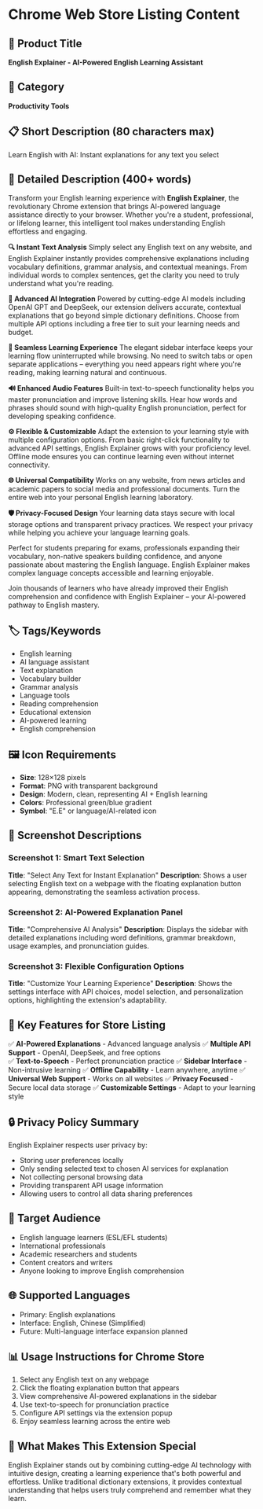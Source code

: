 # Chrome Web Store Listing Content

## 📝 Product Title
**English Explainer - AI-Powered English Learning Assistant**

## 🎯 Category
**Productivity Tools**

## 📋 Short Description (80 characters max)
Learn English with AI: Instant explanations for any text you select

## 📖 Detailed Description (400+ words)

Transform your English learning experience with **English Explainer**, the revolutionary Chrome extension that brings AI-powered language assistance directly to your browser. Whether you're a student, professional, or lifelong learner, this intelligent tool makes understanding English effortless and engaging.

**🔍 Instant Text Analysis**
Simply select any English text on any website, and English Explainer instantly provides comprehensive explanations including vocabulary definitions, grammar analysis, and contextual meanings. From individual words to complex sentences, get the clarity you need to truly understand what you're reading.

**🤖 Advanced AI Integration**
Powered by cutting-edge AI models including OpenAI GPT and DeepSeek, our extension delivers accurate, contextual explanations that go beyond simple dictionary definitions. Choose from multiple API options including a free tier to suit your learning needs and budget.

**🎯 Seamless Learning Experience**
The elegant sidebar interface keeps your learning flow uninterrupted while browsing. No need to switch tabs or open separate applications – everything you need appears right where you're reading, making learning natural and continuous.

**🔊 Enhanced Audio Features**
Built-in text-to-speech functionality helps you master pronunciation and improve listening skills. Hear how words and phrases should sound with high-quality English pronunciation, perfect for developing speaking confidence.

**⚙️ Flexible & Customizable**
Adapt the extension to your learning style with multiple configuration options. From basic right-click functionality to advanced API settings, English Explainer grows with your proficiency level. Offline mode ensures you can continue learning even without internet connectivity.

**🌐 Universal Compatibility**
Works on any website, from news articles and academic papers to social media and professional documents. Turn the entire web into your personal English learning laboratory.

**🛡️ Privacy-Focused Design**
Your learning data stays secure with local storage options and transparent privacy practices. We respect your privacy while helping you achieve your language learning goals.

Perfect for students preparing for exams, professionals expanding their vocabulary, non-native speakers building confidence, and anyone passionate about mastering the English language. English Explainer makes complex language concepts accessible and learning enjoyable.

Join thousands of learners who have already improved their English comprehension and confidence with English Explainer – your AI-powered pathway to English mastery.

## 🏷️ Tags/Keywords
- English learning
- AI language assistant  
- Text explanation
- Vocabulary builder
- Grammar analysis
- Language tools
- Reading comprehension
- Educational extension
- AI-powered learning
- English comprehension

## 🖼️ Icon Requirements
- **Size**: 128×128 pixels
- **Format**: PNG with transparent background
- **Design**: Modern, clean, representing AI + English learning
- **Colors**: Professional green/blue gradient
- **Symbol**: "E.E" or language/AI-related icon

## 📸 Screenshot Descriptions

### Screenshot 1: Smart Text Selection
**Title**: "Select Any Text for Instant Explanation"
**Description**: Shows a user selecting English text on a webpage with the floating explanation button appearing, demonstrating the seamless activation process.

### Screenshot 2: AI-Powered Explanation Panel  
**Title**: "Comprehensive AI Analysis"
**Description**: Displays the sidebar with detailed explanations including word definitions, grammar breakdown, usage examples, and pronunciation guides.

### Screenshot 3: Flexible Configuration Options
**Title**: "Customize Your Learning Experience" 
**Description**: Shows the settings interface with API choices, model selection, and personalization options, highlighting the extension's adaptability.

## 🎯 Key Features for Store Listing
✅ **AI-Powered Explanations** - Advanced language analysis
✅ **Multiple API Support** - OpenAI, DeepSeek, and free options  
✅ **Text-to-Speech** - Perfect pronunciation practice
✅ **Sidebar Interface** - Non-intrusive learning
✅ **Offline Capability** - Learn anywhere, anytime
✅ **Universal Web Support** - Works on all websites
✅ **Privacy Focused** - Secure local data storage
✅ **Customizable Settings** - Adapt to your learning style

## 🔒 Privacy Policy Summary
English Explainer respects user privacy by:
- Storing user preferences locally
- Only sending selected text to chosen AI services for explanation
- Not collecting personal browsing data
- Providing transparent API usage information
- Allowing users to control all data sharing preferences

## 👥 Target Audience
- English language learners (ESL/EFL students)
- International professionals
- Academic researchers and students  
- Content creators and writers
- Anyone looking to improve English comprehension

## 🌐 Supported Languages
- Primary: English explanations
- Interface: English, Chinese (Simplified)
- Future: Multi-language interface expansion planned

## 📊 Usage Instructions for Chrome Store
1. Select any English text on any webpage
2. Click the floating explanation button that appears
3. View comprehensive AI-powered explanations in the sidebar
4. Use text-to-speech for pronunciation practice
5. Configure API settings via the extension popup
6. Enjoy seamless learning across the entire web

## 🎉 What Makes This Extension Special
English Explainer stands out by combining cutting-edge AI technology with intuitive design, creating a learning experience that's both powerful and effortless. Unlike traditional dictionary extensions, it provides contextual understanding that helps users truly comprehend and remember what they learn. 